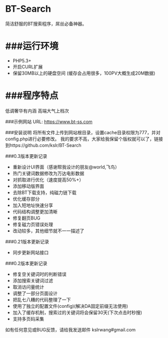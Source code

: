 BT-Search
=========
简洁舒服的BT搜索程序，屌丝必备神器。

###运行环境
=========
* PHP5.3+
* 开启CURL扩展
* 保留30MB以上的硬盘空间
(缓存会占用很多，100PV大概生成20M数据)

###程序特点
=====
低调奢华有内涵 高端大气上档次

###示例网站
URL: https://www.bt-ss.com

###安装说明
将所有文件上传到网站根目录，设置cache目录权限为777，并对config.php进行必要修改。
我的要求不高，大家给我保留个版权就可以了，链接到https://github.com/kslr/BT-Search

###0.3版本更新记录
* 重新设计UI界面（感谢帮我设计的朋友@world,飞鸟）
* 热门关键词数据修改为万达电影数据
* 对抓取进行优化（速度提高50%+）
* 添加移动版界面
* 去除BT下载支持，纯磁力链下载
* 优化缓存部分
* 加入短地址快速分享
* 代码结构调整更加清晰
* 修复翻页BUG
* 修复磁力页错误处理
* 改动较多，其他细节就不一一描述了

###0.21版本更新记录
* 同步更新网站接口

###0.2版本更新记录
* 修复空关键词时的判断错误
* 添加搜索关键词过滤
* 取消访问量统计
* 调整了一部分页面设计
* 把乱七八糟的代码整理了一下
* 使用了独立的配置文件(config)(解决DA固定前缀无法使用)
* 加入了缓存机制，搜索过的关键词将会保留30天(下次点击时秒搜)
* 支持多页码采集

如有任何意见或BUG反馈，请给我发送邮件 kslrwang#gmail.com
